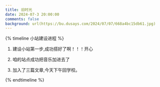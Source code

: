```yaml
---
title: 旧时光
date: 2024-07-3 20:00:00
comments: false
background: url(https://bu.dusays.com/2024/07/07/668a4bc15db61.jpg)
---
```


{% timeline 小站建设进程 %}

<!-- timeline 2024-7-04-->

1. 建设小站第一步,成功搭好了啊！！！开心

<!-- endtimeline -->

<!-- timeline 2024-7-06-->
2. 咱的站点成功把音乐加进去了
<!-- endtimeline -->

<!-- timeline 2024-7-07-->
3. 加入了三篇文章,今天下午回学校。
<!-- endtimeline -->
{% endtimeline %}
